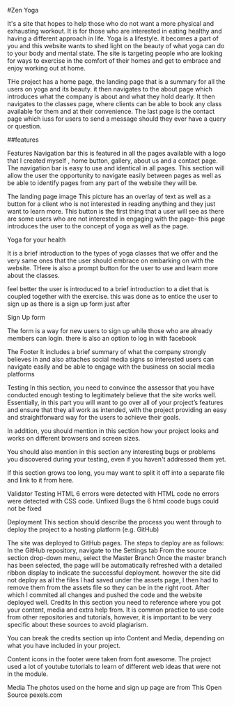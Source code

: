 #Zen Yoga

It's a site that hopes to help those who do not want a more physical and exhausting workout. It is for those who are interested in eating healthy and having a different approach in life. Yoga is a lifestyle. it becomes a part of you and this website wants to shed light on the beauty of what yoga can do to your body and mental state. The site is targeting people who are looking for ways to exercise in the comfort of their homes and get to embrace and enjoy working out at home.

THe project has a home page, the landing page that is a summary for all the users on yoga and its beauty. it then navigates to the about page which introduces what the company is about and what they hold dearly. It then navigates to the classes page, where clients can be able to book any class available for them and at their convenience. The last page is the contact page which iuss for users to send a message should they ever have a query or question.

##features

Features
Navigation bar this is featured in all the pages available with a logo that I created myself , home button, gallery, about us and a contact page. The navigation bar is easy to use and identical in all pages. This section will allow the user the opportunity to navigate easily between pages as well as be able to identify pages from any part of the website they will be.

The landing page image This picture has an overlay of text as well as a button for a client who is not interested in reading anything and they just want to learn more. This button is the first thing that a user will see as there are some users who are not interested in engaging with the page- this page introduces the user to the concept of yoga as well as the page.

Yoga for your health

It is a brief introduction to the types of yoga classes that we offer and the very same ones that the user should embrace on embarking on with the website. THere is also a prompt button for the user to use and learn more about the classes.

feel better the user is introduced to a brief introduction to a diet that is coupled together with the exercise. this was done as to entice the user to sign up as there is a sign up form just after

Sign Up form

The form is a way for new users to sign up while those who are already members can login. there is also an option to log in with facebook

The Footer It includes a brief summary of what the company strongly believes in and also attaches social media signs so interested users can navigate easily and be able to engage with the business on social media platforms

Testing
In this section, you need to convince the assessor that you have conducted enough testing to legitimately believe that the site works well. Essentially, in this part you will want to go over all of your project’s features and ensure that they all work as intended, with the project providing an easy and straightforward way for the users to achieve their goals.

In addition, you should mention in this section how your project looks and works on different browsers and screen sizes.

You should also mention in this section any interesting bugs or problems you discovered during your testing, even if you haven't addressed them yet.

If this section grows too long, you may want to split it off into a separate file and link to it from here.

Validator Testing
HTML 6 errors were detected with HTML code
no errors were detected with CSS code.
Unfixed Bugs
the 6 html coode bugs could not be fixed

Deployment
This section should describe the process you went through to deploy the project to a hosting platform (e.g. GitHub)

The site was deployed to GitHub pages. The steps to deploy are as follows:
In the GitHub repository, navigate to the Settings tab
From the source section drop-down menu, select the Master Branch
Once the master branch has been selected, the page will be automatically refreshed with a detailed ribbon display to indicate the successful deployment.
however the site did not deploy as all the files l had saved under the assets page, l then had to remove them from the assets file so they can be in the right root. After which l commited all changes and pushed the code and the website deployed well. 
Credits
In this section you need to reference where you got your content, media and extra help from. It is common practice to use code from other repositories and tutorials, however, it is important to be very specific about these sources to avoid plagiarism.

You can break the credits section up into Content and Media, depending on what you have included in your project.

Content
icons in the footer were taken from font awesome. The project used a lot of youtube tutorials to learn of different web ideas that were not in the module.

Media
The photos used on the home and sign up page are from This Open Source pexels.com